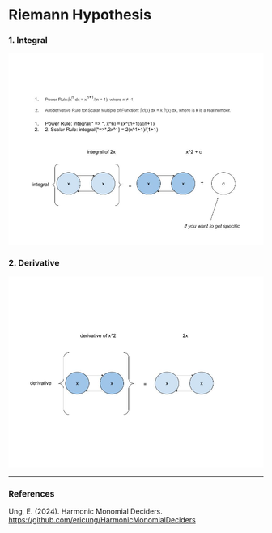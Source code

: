 # Riemann Hypothesis

### 1. Integral

![01Integral](Resources/01Integral.jpg)

### 2. Derivative

![02Derivative](Resources/02Derivative.jpg)

-----

### References

Ung, E. (2024). Harmonic Monomial Deciders. https://github.com/ericung/HarmonicMonomialDeciders
